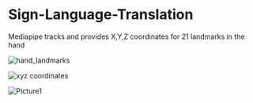 # Sign-Language-Translation
Mediapipe tracks and provides X,Y,Z coordinates for 21 landmarks in the hand

![hand_landmarks](https://user-images.githubusercontent.com/85242451/187012804-2e298c69-94f2-4084-b50a-82d6705a9402.png)

![xyz coordinates](https://user-images.githubusercontent.com/85242451/187013018-6e9af6ae-b641-4eff-8abe-7a3d2ba8288e.jpeg)

![Picture1](https://user-images.githubusercontent.com/85242451/187012700-eb6e5410-2626-4dfb-b932-8cecd9b10543.jpg)


